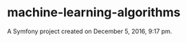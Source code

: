 machine-learning-algorithms
===========================

A Symfony project created on December 5, 2016, 9:17 pm.
